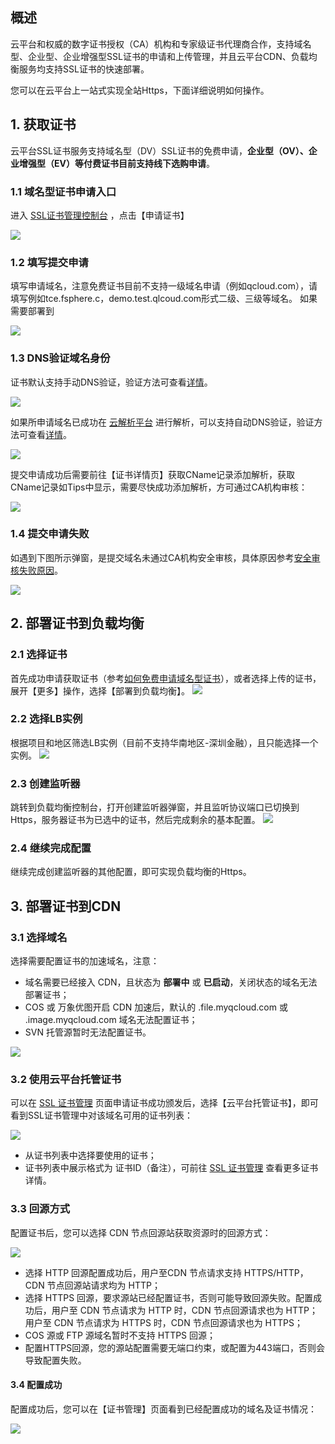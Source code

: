 ## 概述

云平台和权威的数字证书授权（CA）机构和专家级证书代理商合作，支持域名型、企业型、企业增强型SSL证书的申请和上传管理，并且云平台CDN、负载均衡服务均支持SSL证书的快速部署。

您可以在云平台上一站式实现全站Https，下面详细说明如何操作。

## 1. 获取证书
云平台SSL证书服务支持域名型（DV）SSL证书的免费申请，**企业型（OV）、企业增强型（EV）等付费证书目前支持线下选购申请**。

### 1.1 域名型证书申请入口
进入 [SSL证书管理控制台](http://console.tce.fsphere.cn/ssl) ，点击【申请证书】

![](http://imgcache.tce.fsphere.cn/static/mc.qcloudimg.com/static/img/4efe78b416cc29cacba1cbc2ba475bb6/2.png)

### 1.2 填写提交申请

填写申请域名，注意免费证书目前不支持一级域名申请（例如qcloud.com），请填写例如tce.fsphere.c，demo.test.qlcoud.com形式二级、三级等域名。
如果需要部署到

![](http://imgcache.tce.fsphere.cn/static/mc.qcloudimg.com/static/img/4961164252cd488c9695475e173c0b8c/4.png)

### 1.3 DNS验证域名身份

证书默认支持手动DNS验证，验证方法可查看[详情](http://tce.fsphere.cn/doc/product/400/4142#2.-.E6.89.8B.E5.8A.A8dns.E9.AA.8C.E8.AF.81)。

![](http://imgcache.tce.fsphere.cn/static/mc.qcloudimg.com/static/img/2f90c6cdf51ec98ba0fd7a112a891e13/5.png)

如果所申请域名已成功在 [云解析平台](http://console.tce.fsphere.cn/cns/domains) 进行解析，可以支持自动DNS验证，验证方法可查看[详情](http://tce.fsphere.cn/doc/product/400/4142#1.-.E8.87.AA.E5.8A.A8dns.E9.AA.8C.E8.AF.81)。

![](http://imgcache.tce.fsphere.cn/static/mc.qcloudimg.com/static/img/8c10bfb9fa50a520e0b8b45f3b7a9f74/6.png)

提交申请成功后需要前往【证书详情页】获取CName记录添加解析，获取CName记录如Tips中显示，需要尽快成功添加解析，方可通过CA机构审核：

![](http://imgcache.tce.fsphere.cn/static/mc.qcloudimg.com/static/img/1f0d7d113cd4ee14cda423a32e853fe4/8.png)

### 1.4 提交申请失败

如遇到下图所示弹窗，是提交域名未通过CA机构安全审核，具体原因参考[安全审核失败原因](http://tce.fsphere.cn/doc/product/400/5439)。

![](http://imgcache.tce.fsphere.cn/static/mc.qcloudimg.com/static/img/25451d24cf3c717454830a44925642ec/1.png)

## 2. 部署证书到负载均衡
### 2.1 选择证书
首先成功申请获取证书（参考[如何免费申请域名型证书](http://tce.fsphere.cn/document/product/400/6814)），或者选择上传的证书，展开【更多】操作，选择【部署到负载均衡】。
![](http://imgcache.tce.fsphere.cn/static/mc.qcloudimg.com/static/img/f63593c744fe88e386ce1157526b468f/1.png)

### 2.2 选择LB实例
根据项目和地区筛选LB实例（目前不支持华南地区-深圳金融），且只能选择一个实例。
![](http://imgcache.tce.fsphere.cn/static/mc.qcloudimg.com/static/img/b6261451a354dac96679737014938e52/2.png)

### 2.3 创建监听器
跳转到负载均衡控制台，打开创建监听器弹窗，并且监听协议端口已切换到Https，服务器证书为已选中的证书，然后完成剩余的基本配置。
![](http://imgcache.tce.fsphere.cn/static/mc.qcloudimg.com/static/img/e997310524fd15288fca7c91ae7a2e6c/3.png)

### 2.4 继续完成配置
继续完成创建监听器的其他配置，即可实现负载均衡的Https。

## 3. 部署证书到CDN
### 3.1 选择域名
选择需要配置证书的加速域名，注意：

+ 域名需要已经接入 CDN，且状态为 **部署中** 或 **已启动**，关闭状态的域名无法部署证书；
+ COS 或 万象优图开启 CDN 加速后，默认的 .file.myqcloud.com 或 .image.myqcloud.com 域名无法配置证书；
+ SVN 托管源暂时无法配置证书。

![](http://imgcache.tce.fsphere.cn/static/mc.qcloudimg.com/static/img/973e75c6a0b1672f1a1f11f9667bf6f0/image.png)

### 3.2 使用云平台托管证书
可以在 [SSL 证书管理](http://console.tce.fsphere.cn/ssl) 页面申请证书成功颁发后，选择【云平台托管证书】，即可看到SSL证书管理中对该域名可用的证书列表：

![](http://imgcache.tce.fsphere.cn/static/mc.qcloudimg.com/static/img/8e6c6afcfa701fa4cdd3dc0711780c2b/image.png)

+ 从证书列表中选择要使用的证书；
+ 证书列表中展示格式为 证书ID（备注），可前往 [SSL 证书管理](http://console.tce.fsphere.cn/ssl) 查看更多证书详情。

### 3.3 回源方式
配置证书后，您可以选择 CDN 节点回源站获取资源时的回源方式：

![](http://imgcache.tce.fsphere.cn/static/mc.qcloudimg.com/static/img/ba856a03ab0709f6befaafc7840e1cc9/image.png)

+ 选择 HTTP 回源配置成功后，用户至CDN 节点请求支持 HTTPS/HTTP，CDN 节点回源站请求均为 HTTP；
+ 选择 HTTPS 回源，要求源站已经配置证书，否则可能导致回源失败。配置成功后，用户至 CDN 节点请求为 HTTP 时，CDN 节点回源请求也为 HTTP；用户至 CDN 节点请求为 HTTPS 时，CDN 节点回源请求也为 HTTPS；
+ COS 源或 FTP 源域名暂时不支持 HTTPS 回源；
+ 配置HTTPS回源，您的源站配置需要无端口约束，或配置为443端口，否则会导致配置失败。

#### 3.4 配置成功

配置成功后，您可以在【证书管理】页面看到已经配置成功的域名及证书情况：

![](http://imgcache.tce.fsphere.cn/static/mc.qcloudimg.com/static/img/ec3d8d968918cd3e190c4f01194a6236/2.png)
